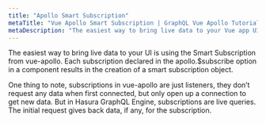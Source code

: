 ```yaml
---
title: "Apollo Smart Subscription"
metaTitle: "Vue Apollo Smart Subscription | GraphQL Vue Apollo Tutorial"
metaDescription: "The easiest way to bring live data to your Vue app UI is using the Smart Subscription from vue-apollo, apollo.$subscribe"
---
```


The easiest way to bring live data to your UI is using the Smart Subscription from vue-apollo. Each subscription declared in the apollo.$subscribe option in a component results in the creation of a smart subscription object.

One thing to note, subscriptions in vue-apollo are just listeners, they don’t request any data when first connected, but only open up a connection to get new data. But in Hasura GraphQL Engine, subscriptions are live queries. The initial request gives back data, if any, for the subscription.
